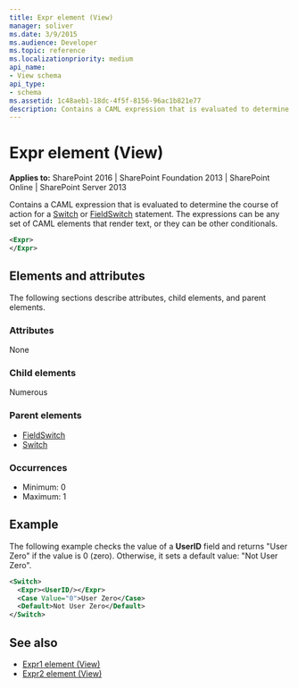 ```yaml
---
title: Expr element (View)
manager: soliver
ms.date: 3/9/2015
ms.audience: Developer
ms.topic: reference
ms.localizationpriority: medium
api_name:
- View schema
api_type:
- schema
ms.assetid: 1c48aeb1-18dc-4f5f-8156-96ac1b821e77
description: Contains a CAML expression that is evaluated to determine the course of action for a Switch or FieldSwitch statement.
---
```


# Expr element (View)

**Applies to:** SharePoint 2016 | SharePoint Foundation 2013 | SharePoint Online | SharePoint Server 2013

Contains a CAML expression that is evaluated to determine the course of action for a [Switch](switch-element-view.md) or [FieldSwitch](fieldswitch-element-view.md) statement. The expressions can be any set of CAML elements that render text, or they can be other conditionals.

```XML
<Expr>
</Expr>
```

## Elements and attributes

The following sections describe attributes, child elements, and parent elements.

### Attributes

None

### Child elements

Numerous

### Parent elements

- [FieldSwitch](fieldswitch-element-view.md)
- [Switch](switch-element-view.md)

### Occurrences

- Minimum: 0
- Maximum: 1

## Example

The following example checks the value of a **UserID** field and returns "User Zero" if the value is 0 (zero). Otherwise, it sets a default value: "Not User Zero".

```XML
<Switch>
  <Expr><UserID/></Expr>
  <Case Value="0">User Zero</Case>
  <Default>Not User Zero</Default>
</Switch>
```

## See also

- [Expr1 element (View)](expr1-element-view.md)
- [Expr2 element (View)](expr2-element-view.md)
